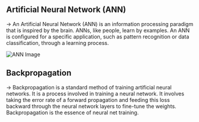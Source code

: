 ## Artificial Neural Network (ANN)
&rarr; An Artificial Neural Network (ANN) is an information processing paradigm that is inspired by the brain. ANNs, like people, learn by examples. An ANN is configured for a specific application, such as pattern recognition or data classification, through a learning process.

![ANN Image](https://s3.amazonaws.com/stackabuse/media/intro-to-neural-networks-scikit-learn-3.png)

## Backpropagation
&rarr; Backpropagation is a standard method of training artificial neural networks. It is a process involved in training a neural network. It involves taking the error rate of a forward propagation and feeding this loss backward through the neural network layers to fine-tune the weights. Backpropagation is the essence of neural net training.